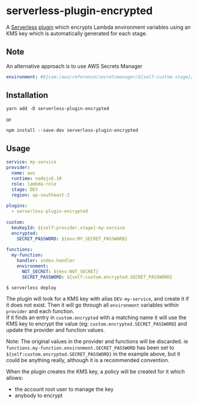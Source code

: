 # serverless-plugin-encrypted

A [Serverless](https://serverless.com/) [plugin](https://serverless.com/framework/docs/providers/aws/guide/plugins/)
 which encrypts Lambda environment variables using an KMS key which is automatically generated for each stage.
 
## Note

An alternative approach is to use AWS Secrets Manager

```yaml
environment: #${ssm:/aws/reference/secretsmanager/${self:custom.stage}/config~true}
```

## Installation

    yarn add -D serverless-plugin-encrypted

or 

    npm install --save-dev serverless-plugin-encrypted
    
## Usage
    
```yaml
service: my-service
provider:
  name: aws
  runtime: nodejs6.10
  role: lambda-role
  stage: DEV
  region: ap-southeast-2
  
plugins:
  - serverless-plugin-encrypted
    
custom:
  kmsKeyId: ${self:provider.stage}-my-service
  encrypted:
    SECRET_PASSWORD: ${env:MY_SECRET_PASSWORD}
        
functions:
  my-function:
    handler: index.handler
    environment:
      NOT_SECRET: ${env:NOT_SECRET}
      SECRET_PASSWORD: ${self:custom.encrypted.SECRET_PASSWORD}
```

    $ serverless deploy

The plugin will look for a KMS key with alias `DEV-my-service`, and create it if it does not exist.
Then it will go through all `environment` variables within `provider` and each function.  
If it finds an entry in `custom.encrypted` with a matching name it will use the KMS key to encrypt the value 
(eg: `custom.encrypted.SECRET_PASSWORD`) and update the provider and function values.
 
Note: The original values in the provider and functions will be discarded. 
ie `functions.my-function.environment.SECRET_PASSWORD` has been set to `${self:custom.encrypted.SECRET_PASSWORD}` 
in the example above, but it could be anything really, although it is a recommended convention.

When the plugin creates the KMS key, a policy will be created for it which allows:

 - the account root user to manage the key
 - anybody to encrypt 
